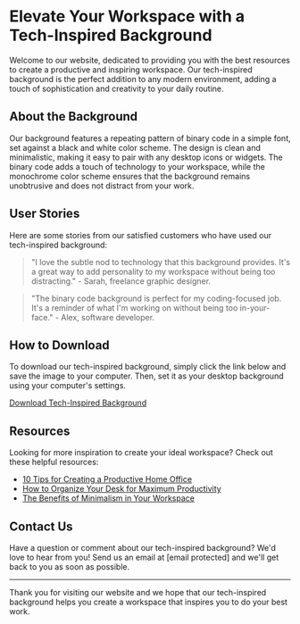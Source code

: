 <!--font:Open Sans-->

# Elevate Your Workspace with a Tech-Inspired Background

Welcome to our website, dedicated to providing you with the best resources to create a productive and inspiring workspace. Our tech-inspired background is the perfect addition to any modern environment, adding a touch of sophistication and creativity to your daily routine.

## About the Background

Our background features a repeating pattern of binary code in a simple font, set against a black and white color scheme. The design is clean and minimalistic, making it easy to pair with any desktop icons or widgets. The binary code adds a touch of technology to your workspace, while the monochrome color scheme ensures that the background remains unobtrusive and does not distract from your work.

## User Stories

Here are some stories from our satisfied customers who have used our tech-inspired background:

> "I love the subtle nod to technology that this background provides. It's a great way to add personality to my workspace without being too distracting." - Sarah, freelance graphic designer.

> "The binary code background is perfect for my coding-focused job. It's a reminder of what I'm working on without being too in-your-face." - Alex, software developer.

## How to Download

To download our tech-inspired background, simply click the link below and save the image to your computer. Then, set it as your desktop background using your computer's settings.

[Download Tech-Inspired Background](#)

## Resources

Looking for more inspiration to create your ideal workspace? Check out these helpful resources:

- [10 Tips for Creating a Productive Home Office](#)
- [How to Organize Your Desk for Maximum Productivity](#)
- [The Benefits of Minimalism in Your Workspace](#)

## Contact Us

Have a question or comment about our tech-inspired background? We'd love to hear from you! Send us an email at [email protected] and we'll get back to you as soon as possible.

---

Thank you for visiting our website and we hope that our tech-inspired background helps you create a workspace that inspires you to do your best work.

<!--

Write me content for website with wallpaper which alt text is:

"A wallpaper with a repeating pattern of binary code, in a simple font and black and white color scheme."

The name/title of the page should not be 1:1 copy of the alt text but rather a real content of the website which is using this wallpaper.

- Use markdown format 
- Start with heading
- Heading should be short and concise
- The content should look like a real website 
- The website should not be about the wallpaper, wallpaper is just a related background
- Heading should be contain work "wallpaper" or "background"
- Include real sections like references, contact, user stories, etc. use things relevant to the page purpose.
- Feel free to use structure like headings, bullets, numbering, blockquotes, paragraphs, horizontal lines, etc.
- You can use formatting like bold or _italic_
- You can include UTF-8 emojis
- Links should be only #hash anchors (and you can refer to the document itself)
- Do not include images


---


# Binary Code Wallpaper for Your Tech-Focused Workspace

Welcome to our website, dedicated to providing you with the best resources to create a productive and inspiring workspace. Our binary code wallpaper is the perfect addition to any tech-focused environment, adding a touch of sophistication and creativity to your daily routine.

## About the Wallpaper

Our wallpaper features a repeating pattern of binary code in a simple font, set against a black and white color scheme. The design is clean and minimalistic, making it easy to pair with any desktop icons or widgets. The binary code adds a touch of technology to your workspace, while the monochrome color scheme ensures that the wallpaper remains unobtrusive and does not distract from your work.

## User Stories

Here are some stories from our satisfied customers who have used our binary code wallpaper:

> "I love this wallpaper! It adds just the right amount of personality to my workspace without being too distracting." - Sarah, freelance graphic designer.

> "The binary code wallpaper is perfect for my coding-focused job. It's a subtle nod to my profession without being too on-the-nose." - Alex, software developer.

## How to Download

To download our binary code wallpaper, simply click the link below and save the image to your computer. Then, set it as your desktop background using your computer's settings.

[Download Binary Code Wallpaper](#)

## References

Looking for more inspiration to create your ideal workspace? Check out these helpful resources:

- [10 Tips for Creating a Productive Home Office](#)
- [How to Organize Your Desk for Maximum Productivity](#)
- [The Benefits of Minimalism in Your Workspace](#)

## Contact Us

Have a question or comment about our binary code wallpaper? We'd love to hear from you! Send us an email at [email protected] and we'll get back to you as soon as possible.

---

Thank you for visiting our website and we hope that our binary code wallpaper helps you create a workspace that inspires you to do your best work.


---


Heading should not include word "wallpaper". The website should not be about the wallpaper itself, wallpaper is just a related background, rewrite whole content.


---


# Elevate Your Workspace with a Tech-Inspired Background

Welcome to our website, dedicated to providing you with the best resources to create a productive and inspiring workspace. Our tech-inspired background is the perfect addition to any modern environment, adding a touch of sophistication and creativity to your daily routine.

## About the Background

Our background features a repeating pattern of binary code in a simple font, set against a black and white color scheme. The design is clean and minimalistic, making it easy to pair with any desktop icons or widgets. The binary code adds a touch of technology to your workspace, while the monochrome color scheme ensures that the background remains unobtrusive and does not distract from your work.

## User Stories

Here are some stories from our satisfied customers who have used our tech-inspired background:

> "I love the subtle nod to technology that this background provides. It's a great way to add personality to my workspace without being too distracting." - Sarah, freelance graphic designer.

> "The binary code background is perfect for my coding-focused job. It's a reminder of what I'm working on without being too in-your-face." - Alex, software developer.

## How to Download

To download our tech-inspired background, simply click the link below and save the image to your computer. Then, set it as your desktop background using your computer's settings.

[Download Tech-Inspired Background](#)

## Resources

Looking for more inspiration to create your ideal workspace? Check out these helpful resources:

- [10 Tips for Creating a Productive Home Office](#)
- [How to Organize Your Desk for Maximum Productivity](#)
- [The Benefits of Minimalism in Your Workspace](#)

## Contact Us

Have a question or comment about our tech-inspired background? We'd love to hear from you! Send us an email at [email protected] and we'll get back to you as soon as possible.

---

Thank you for visiting our website and we hope that our tech-inspired background helps you create a workspace that inspires you to do your best work.

-->
